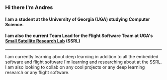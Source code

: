 ### Hi there I'm Andres

#### I am a student at the University of Georgia (UGA) studying Computer Science.

#### I am also the current Team Lead for the Flight Software Team at UGA's [Small Satellite Research Lab](http://smallsat.uga.edu/) (SSRL)
---
I am currently learning about deep learning in addition to all the embedded software and flight software I'm learning
and researching about at the SSRL.
I am also looking to collab on any cool projects or any deep learning research or any flight software.

<!--
**mudkipAstronaut/mudkipAstronaut** is a ✨ _special_ ✨ repository because its `README.md` (this file) appears on your GitHub profile.

Here are some ideas to get you started:

- 🔭 I’m currently working on ...
- 🌱 I’m currently learning ...
- 👯 I’m looking to collaborate on ...
- 🤔 I’m looking for help with ...
- 💬 Ask me about ...
- 📫 How to reach me: ...
- 😄 Pronouns: ...
- ⚡ Fun fact: ...
-->
